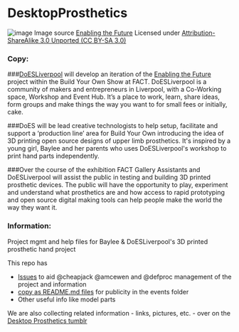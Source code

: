 # DesktopProsthetics
![image](http://enablingthefuture.org/wp-content/uploads/2014/05/raptor-hand.jpg)
Image source [Enabling the Future](http://enablingthefuture.org/upper-limb-prosthetics/the-raptor-hand/) Licensed under [Attribution-ShareAlike 3.0 Unported (CC BY-SA 3.0)](http://creativecommons.org/licenses/by-sa/3.0/ "License Link")

### Copy:

###[DoESLiverpool](http://doesliverpool.com "DoESLiverpool's Homepage") will develop an iteration of the [Enabling the Future](http://enablingthefuture.org/upper-limb-prosthetics/the-raptor-hand/ "Enabling The Future Website") project within the Build Your Own Show at FACT. DoESLiverpool is a community of makers and entrepreneurs in Liverpool, with a Co-Working space, Workshop and Event Hub. It’s a place to work, learn, share ideas, form groups and make things the way you want to for small fees or initially, cake.

###DoES will be lead creative technologists to help setup, facilitate and support a ‘production line’ area for Build Your Own introducing the idea of 3D printing open source designs of upper limb prosthetics. It's inspired by a young girl, Baylee and her parents who uses DoESLiverpool's workshop to print hand parts independently.

###Over the course of the exhibition FACT Gallery Assistants and DoESLiverpool will assist the public in testing and building 3D printed prosthetic devices. The public will have the opportunity to play, experiment and understand what prosthetics are and how access to rapid prototyping and open source digital making tools can help people make the world the way they want it.

### Information:
Project mgmt and help files for Baylee &amp; DoESLiverpool's 3D printed prosthetic hand project

This repo has 
* [Issues](https://github.com/cheapjack/buildyourown/issues "github issues for the project") to aid @cheapjack @amcewen and @defproc management of the project and information
* [copy as README.md files](https://github.com/cheapjack/buildyourown/tree/master/events) for publicity in the events folder
* Other useful info like model parts

We are also collecting related information - links, pictures, etc. - over on the [Desktop Prosthetics tumblr](http://desktopprosthetics.tumblr.com/)

